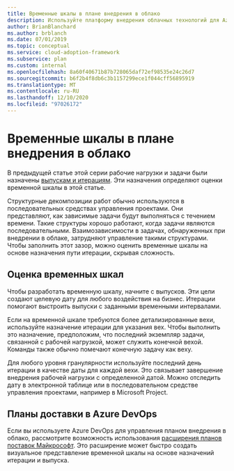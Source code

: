 ```yaml
---
title: Временные шкалы в плане внедрения в облако
description: Используйте платформу внедрения облачных технологий для Azure, чтобы узнать, как оценивать временные шкалы на основе плана внедрения в облако.
author: BrianBlanchard
ms.author: brblanch
ms.date: 07/01/2019
ms.topic: conceptual
ms.service: cloud-adoption-framework
ms.subservice: plan
ms.custom: internal
ms.openlocfilehash: 8a60f40671b87b728065daf72ef98535e24c26d7
ms.sourcegitcommit: b6f2b4f8db6c3b1157299ece1f044cff56895919
ms.translationtype: MT
ms.contentlocale: ru-RU
ms.lasthandoff: 12/10/2020
ms.locfileid: "97026172"
---
```

# <a name="timelines-in-a-cloud-adoption-plan"></a>Временные шкалы в плане внедрения в облако

В предыдущей статье этой серии рабочие нагрузки и задачи были назначены [выпускам и итерациям](./iteration-paths.md). Эти назначения определяют оценки временной шкалы в этой статье.

Структурные декомпозиции работ обычно используются в последовательных средствах управления проектами. Они представляют, как зависимые задачи будут выполняться с течением времени. Такие структуры хорошо работают, когда задачи являются последовательными. Взаимозависимости в задачах, обнаруженных при внедрении в облаке, затрудняют управление такими структурами. Чтобы заполнить этот зазор, можно оценить временные шкалы на основе назначения пути итерации, скрывая сложность.

## <a name="estimate-timelines"></a>Оценка временных шкал

Чтобы разработать временную шкалу, начните с выпусков. Эти цели создают целевую дату для любого воздействия на бизнес. Итерации помогают выстроить выпуски с заданными временными интервалами.

Если на временной шкале требуются более детализированные вехи, используйте назначение итерации для указания вех. Чтобы выполнить это назначение, предположим, что последний экземпляр задачи, связанной с рабочей нагрузкой, может служить конечной вехой. Команды также обычно помечают конечную задачу как веху.

Для любого уровня гранулярности используйте последний день итерации в качестве даты для каждой вехи. Это связывает завершение внедрения рабочей нагрузки с определенной датой. Можно отследить дату в электронной таблице или в последовательном средстве управления проектами, например в Microsoft Project.

## <a name="delivery-plans-in-azure-devops"></a>Планы доставки в Azure DevOps

<!-- docutune:casing "Microsoft Delivery Plans" -->

Если вы используете Azure DevOps для управления планом внедрения в облако, рассмотрите возможность использования [расширения планов поставок Майкрософт](https://marketplace.visualstudio.com/items?itemname=ms.vss-plans). Это расширение может быстро создать визуальное представление временной шкалы на основе назначений итерации и выпуска.
